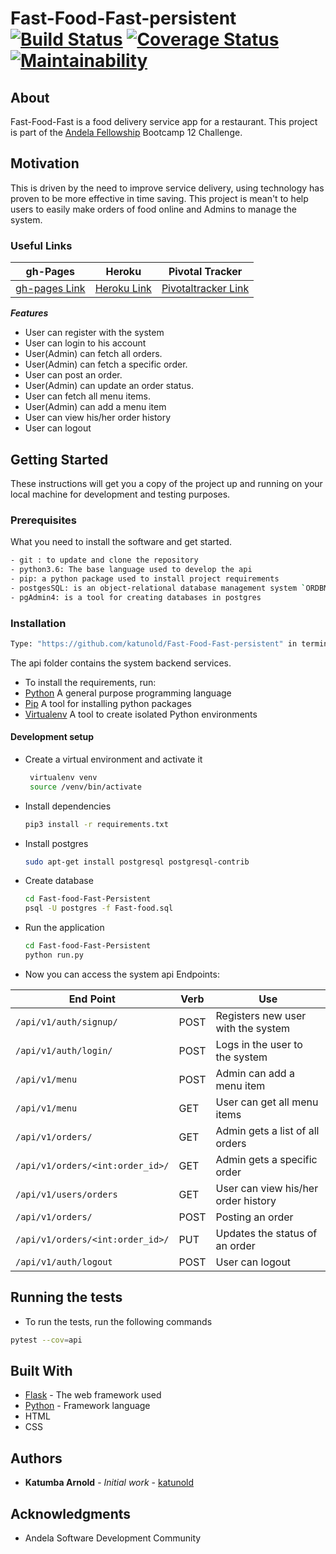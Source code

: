 # Fast-Food-Fast-persistent [![Build Status](https://travis-ci.org/katunold/Fast-Food-Fast-persistent.svg?branch=feature7-post-order)](https://travis-ci.org/katunold/Fast-Food-Fast-persistent) [![Coverage Status](https://coveralls.io/repos/github/katunold/Fast-Food-Fast-persistent/badge.svg?branch=feature7-post-order)](https://coveralls.io/github/katunold/Fast-Food-Fast-persistent?branch=feature7-post-order) [![Maintainability](https://api.codeclimate.com/v1/badges/d545bdbca13a9bd80124/maintainability)](https://codeclimate.com/github/katunold/Fast-Food-Fast-persistent/maintainability)
## About
Fast-Food-Fast is a food delivery service app for a restaurant.
This project is part of the [Andela Fellowship](https://andela.com/) Bootcamp 12 Challenge.
## Motivation
This is driven by the need to improve service delivery, using technology has proven to be more effective in time saving.
This project is mean't to help users to easily make orders of food online and Admins to manage the system.
### Useful Links
| gh-Pages | Heroku | Pivotal Tracker |
|----------|--------|-----------------|
|[gh-pages Link](https://katunold.github.io/Fast-food-Fast/)|[Heroku Link](https://fast-food-andela-way.herokuapp.com/apidocs/)|[Pivotaltracker Link](https://www.pivotaltracker.com/n/projects/2200063)                 |

***Features***
 * User can register with the system
 * User can login to his account
 * User(Admin) can fetch all orders.
 * User(Admin) can fetch a specific order.
 * User can post an order. 
 * User(Admin) can update an order status.
 * User can fetch all menu items.
 * User(Admin) can add a menu item
 * User can view his/her order history
 * User can logout
 
## Getting Started
These instructions will get you a copy of the project up and running on your local machine for development
and testing purposes.
### Prerequisites
What you need to install the software and get started.
```bash
- git : to update and clone the repository
- python3.6: The base language used to develop the api
- pip: a python package used to install project requirements
- postgesSQL: is an object-relational database management system `ORDBMS` with an emphasis on extensibility and standards compliance.
- pgAdmin4: is a tool for creating databases in postgres

```
### Installation
```bash
Type: "https://github.com/katunold/Fast-Food-Fast-persistent" in terminal
```
The api folder contains the system backend services.
- To install the requirements, run:
- [Python](https://www.python.org/) A general purpose programming language
- [Pip](https://pypi.org/project/pip/) A tool for installing python packages
- [Virtualenv](https://virtualenv.pypa.io/en/stable/)  A tool to create isolated Python environments
#### Development setup
- Create a virtual environment and activate it
    ```bash
     virtualenv venv
     source /venv/bin/activate
    ```
- Install dependencies 
    ```bash
    pip3 install -r requirements.txt
    ```
- Install postgres
    ```bash
    sudo apt-get install postgresql postgresql-contrib
    ```
- Create database
    ```bash
    cd Fast-food-Fast-Persistent
    psql -U postgres -f Fast-food.sql
    ```
- Run the application
    ```bash
    cd Fast-food-Fast-Persistent
    python run.py
    ```
- Now you can access the system api Endpoints:

| End Point                                           | Verb |Use                                       |
| ----------------------------------------------------|------|------------------------------------------|
|`/api/v1/auth/signup/`                               |POST  |Registers new user with the system |
|`/api/v1/auth/login/`                                |POST  |Logs in the user to the system |
|`/api/v1/menu`                                       |POST  |Admin can add a menu item |
|`/api/v1/menu`                                       |GET   |User can get all menu items |
|`/api/v1/orders/`                                    |GET   |Admin gets a list of all orders |
|`/api/v1/orders/<int:order_id>/`                     |GET   |Admin gets a specific order  |
|`/api/v1/users/orders`                               |GET   |User can view his/her order history |
|`/api/v1/orders/`                                    |POST  |Posting an order |
|`/api/v1/orders/<int:order_id>/`                     |PUT   |Updates the status of an order |
|`/api/v1/auth/logout`                                |POST  |User can logout|

## Running the tests

- To run the tests, run the following commands

```bash
pytest --cov=api
```

## Built With

* [Flask](http://flask.pocoo.org/docs/1.0/) - The web framework used
* [Python](https://www.python.org/) - Framework language
* HTML
* CSS

## Authors

* **Katumba Arnold** - *Initial work* - [katunold](https://github.com/katunold)

## Acknowledgments

* Andela Software Development Community
